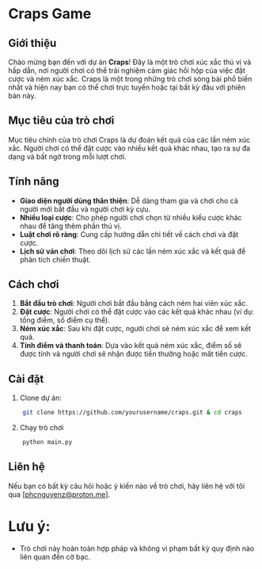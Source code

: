 # Craps Game

## Giới thiệu

Chào mừng bạn đến với dự án **Craps**! Đây là một trò chơi xúc xắc thú vị và hấp dẫn, nơi người chơi có thể trải nghiệm cảm giác hồi hộp của việc đặt cược và ném xúc xắc. Craps là một trong những trò chơi sòng bài phổ biến nhất và hiện nay bạn có thể chơi trực tuyến hoặc tại bất kỳ đâu với phiên bản này.

## Mục tiêu của trò chơi

Mục tiêu chính của trò chơi Craps là dự đoán kết quả của các lần ném xúc xắc. Người chơi có thể đặt cược vào nhiều kết quả khác nhau, tạo ra sự đa dạng và bất ngờ trong mỗi lượt chơi.

## Tính năng

- **Giao diện người dùng thân thiện**: Dễ dàng tham gia và chơi cho cả người mới bắt đầu và người chơi kỳ cựu.
- **Nhiều loại cược**: Cho phép người chơi chọn từ nhiều kiểu cược khác nhau để tăng thêm phần thú vị.
- **Luật chơi rõ ràng**: Cung cấp hướng dẫn chi tiết về cách chơi và đặt cược.
- **Lịch sử ván chơi**: Theo dõi lịch sử các lần ném xúc xắc và kết quả để phân tích chiến thuật.

## Cách chơi

1. **Bắt đầu trò chơi**: Người chơi bắt đầu bằng cách ném hai viên xúc xắc.
2. **Đặt cược**: Người chơi có thể đặt cược vào các kết quả khác nhau (ví dụ: tổng điểm, số điểm cụ thể).
3. **Ném xúc xắc**: Sau khi đặt cược, người chơi sẽ ném xúc xắc để xem kết quả.
4. **Tính điểm và thanh toán**: Dựa vào kết quả ném xúc xắc, điểm số sẽ được tính và người chơi sẽ nhận được tiền thưởng hoặc mất tiền cược.

## Cài đặt

1. Clone dự án:
```bash
    git clone https://github.com/yourusername/craps.git & cd craps
```

2. Chạy trò chơi
```bash
    python main.py
```

## Liên hệ

Nếu bạn có bất kỳ câu hỏi hoặc ý kiến nào về trò chơi, hãy liên hệ với tôi qua [phcnguyenz@proton.me].


# Lưu ý:

- Trò chơi này hoàn toàn hợp pháp và không vi phạm bất kỳ quy định nào liên quan đến cờ bạc. 